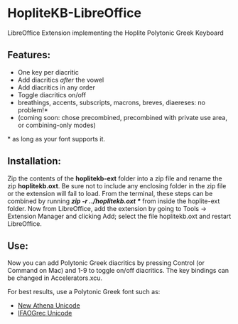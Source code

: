 # HopliteKB-LibreOffice
LibreOffice Extension implementing the Hoplite Polytonic Greek Keyboard

## Features:
* One key per diacritic
* Add diacritics _after_ the vowel
* Add diacritics in any order
* Toggle diacritics on/off
* breathings, accents, subscripts, macrons, breves, diaereses: no problem!\*
* (coming soon: chose precombined, precombined with private use area, or combining-only modes)

\* as long as your font supports it.

## Installation:
Zip the contents of the **hoplitekb-ext** folder into a zip file and rename the zip **hoplitekb.oxt**.  Be sure not to include any enclosing folder in the zip file or the extension will fail to load.  From the terminal, these steps can be combined by running **_zip -r ../hoplitekb.oxt \*_** from inside the hoplite-ext folder.  Now from LibreOffice, add the extension by going to Tools -> Extension Manager and clicking Add; select the file hoplitekb.oxt and restart LibreOffice.

## Use:
Now you can add Polytonic Greek diacritics by pressing Control (or Command on Mac) and 1-9 to toggle on/off diacritics.  The key bindings can be changed in Accelerators.xcu.

For best results, use a Polytonic Greek font such as: 
* [New Athena Unicode](https://apagreekkeys.org/NAUdownload.html)
* [IFAOGrec Unicode](http://www.ifao.egnet.net/publications/publier/outils-ed/polices/#grec)
